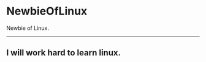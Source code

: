 # NewbieOfLinux
Newbie of Linux.

-----------------------------------------------------------------------------------------------------------------------------------
I will work hard to learn linux.
-----------------------------------------------------------------------------------------------------------------------------------
